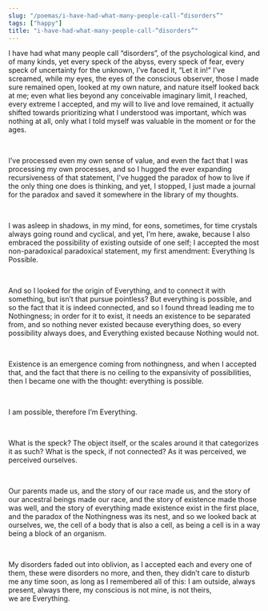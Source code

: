 ```yaml
---
slug: "/poemas/i-have-had-what-many-people-call-“disorders”"
tags: ["happy"]
title: "i-have-had-what-many-people-call-“disorders”"
---
```

I have had what many people call “disorders”, of the psychological kind, and of many kinds, yet every speck of the abyss, every speck of fear, every speck of uncertainty for the unknown, I’ve faced it, “Let it in!” I've screamed, while my eyes, the eyes of the conscious observer, those I made sure remained open, looked at my own nature, and nature itself looked back at me; even what lies beyond any conceivable imaginary limit, I reached, every extreme I accepted, and my will to live and love remained, it actually shifted towards prioritizing what I understood was important, which was nothing at all, only what I told myself was valuable in the moment or for the ages.

&nbsp;

I’ve processed even my own sense of value, and even the fact that I was processing my own processes, and so I hugged the ever expanding recursiveness of that statement, I've hugged the paradox of how to live if the only thing one does is thinking, and yet, I stopped, I just made a journal for the paradox and saved it somewhere in the library of my thoughts.

&nbsp;

I was asleep in shadows, in my mind, for eons, sometimes, for time crystals always going round and cyclical, and yet, I’m here, awake, because I also embraced the possibility of existing outside of one self; I accepted the most non-paradoxical paradoxical statement, my first amendment: Everything Is Possible.

&nbsp;

And so I looked for the origin of Everything, and to connect it with something, but isn’t that pursue pointless? But everything is possible, and so the fact that it is indeed connected, and so I found thread leading me to Nothingness; in order for it to exist, it needs an existence to be separated from, and so nothing never existed because everything does, so every possibility always does, and Everything existed because Nothing would not.

&nbsp;

Existence is an emergence coming from nothingness, and when I accepted that, and the fact that there is no ceiling to the expansivity of possibilities, then I became one with the thought: everything is possible.

&nbsp;

I am possible, therefore I’m Everything.

&nbsp;

What is the speck? The object itself, or the scales around it that categorizes it as such? What is the speck, if not connected? As it was perceived, we perceived ourselves.

&nbsp;

Our parents made us, and the story of our race made us, and the story of our ancestral beings made our race, and the story of existence made those was well, and the story of everything made existence exist in the first place, and the paradox of the Nothingness was its nest, and so we looked back at ourselves, we, the cell of a body that is also a cell, as being a cell is in a way being a block of an organism.

&nbsp;

My disorders faded out into oblivion, as I accepted each and every one of them, these were disorders no more, and then, they didn’t care to disturb me any time soon, as long as I remembered all of this: I am outside, always present, always there, my conscious is not mine, is not theirs, we are Everything.